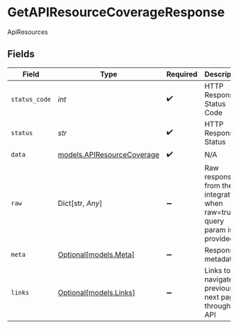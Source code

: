 # GetAPIResourceCoverageResponse

ApiResources


## Fields

| Field                                                                   | Type                                                                    | Required                                                                | Description                                                             | Example                                                                 |
| ----------------------------------------------------------------------- | ----------------------------------------------------------------------- | ----------------------------------------------------------------------- | ----------------------------------------------------------------------- | ----------------------------------------------------------------------- |
| `status_code`                                                           | *int*                                                                   | :heavy_check_mark:                                                      | HTTP Response Status Code                                               | 200                                                                     |
| `status`                                                                | *str*                                                                   | :heavy_check_mark:                                                      | HTTP Response Status                                                    | OK                                                                      |
| `data`                                                                  | [models.APIResourceCoverage](../models/apiresourcecoverage.md)          | :heavy_check_mark:                                                      | N/A                                                                     |                                                                         |
| `raw`                                                                   | Dict[str, *Any*]                                                        | :heavy_minus_sign:                                                      | Raw response from the integration when raw=true query param is provided |                                                                         |
| `meta`                                                                  | [Optional[models.Meta]](../models/meta.md)                              | :heavy_minus_sign:                                                      | Response metadata                                                       |                                                                         |
| `links`                                                                 | [Optional[models.Links]](../models/links.md)                            | :heavy_minus_sign:                                                      | Links to navigate to previous or next pages through the API             |                                                                         |